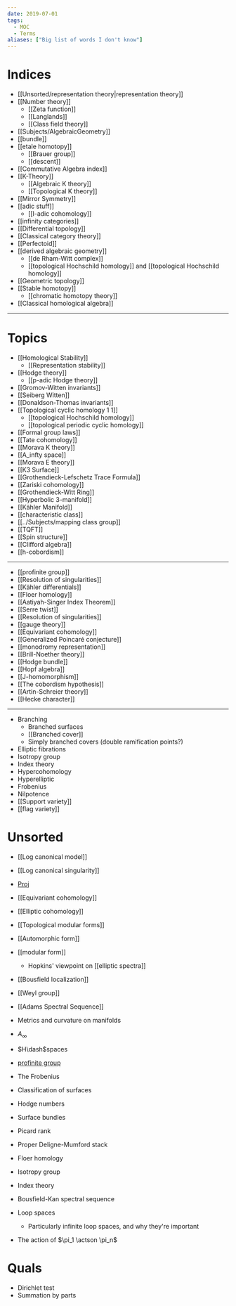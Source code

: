 ```yaml
---
date: 2019-07-01
tags: 
  - MOC
  - Terms
aliases: ["Big list of words I don't know"]
---
```


# Indices

- [[Unsorted/representation theory|representation theory]]
- [[Number theory]]
	- [[Zeta function]]
	- [[Langlands]] 
	- [[Class field theory]]
- [[Subjects/AlgebraicGeometry]]
- [[bundle]]
- [[etale homotopy]]
	- [[Brauer group]]
	- [[descent]]
- [[Commutative Algebra index]]
- [[K-Theory]]
	- [[Algebraic K theory]]
	- [[Topological K theory]]
- [[Mirror Symmetry]]
- [[adic stuff]]
	- [[l-adic cohomology]]
- [[infinity categories]]
- [[Differential topology]]
- [[Classical category theory]]
- [[Perfectoid]]
- [[derived algebraic geometry]]
	- [[de Rham-Witt complex]]
	- [[topological Hochschild homology]] and [[topological Hochschild homology]]
- [[Geometric topology]]
- [[Stable homotopy]]
	- [[chromatic homotopy theory]]	
- [[Classical homological algebra]]

---

# Topics

- [[Homological Stability]]
	- [[Representation stability]]
- [[Hodge theory]]
	- [[p-adic Hodge theory]]
- [[Gromov-Witten invariants]]
- [[Seiberg Witten]]
- [[Donaldson-Thomas invariants]]
- [[Topological cyclic homology 1 1]]
	- [[topological Hochschild homology]]
	- [[topological periodic cyclic homology]]
- [[Formal group laws]]
- [[Tate cohomology]]
- [[Morava K theory]]
- [[A_infty space]]
- [[Morava E theory]] 
- [[K3 Surface]]
- [[Grothendieck-Lefschetz Trace Formula]]
- [[Zariski cohomology]]
- [[Grothendieck-Witt Ring]]
- [[Hyperbolic 3-manifold]]
- [[Kähler Manifold]]
- [[characteristic class]] 
- [[../Subjects/mapping class group]]
- [[TQFT]]
- [[Spin structure]]
- [[Clifford algebra]]
- [[h-cobordism]]

--- 

- [[profinite group]]
- [[Resolution of singularities]]
- [[Kähler differentials]]
- [[Floer homology]]
- [[Aatiyah-Singer Index Theorem]]
- [[Serre twist]]
- [[Resolution of singularities]]
- [[gauge theory]]
- [[Equivariant cohomology]]
- [[Generalized Poincaré conjecture]]
- [[monodromy representation]]
- [[Brill-Noether theory]]
- [[Hodge bundle]]
- [[Hopf algebra]]
- [[J-homomorphism]]
- [[The cobordism hypothesis]]
- [[Artin-Schreier theory]]
- [[Hecke character]]

---

- Branching
	- Branched surfaces
	- [[Branched cover]]
	- Simply branched covers (double ramification points?)
- Elliptic fibrations
- Isotropy group
- Index theory
- Hypercohomology
- Hyperelliptic
- Frobenius
- Nilpotence
- [[Support variety]]
- [[flag variety]]


# Unsorted

- [[Log canonical model]]
- [[Log canonical singularity]]
- [Proj](Proj)
- [[Equivariant cohomology]]
- [[Elliptic cohomology]]
- [[Topological modular forms]]
- [[Automorphic form]]
- [[modular form]]
  - Hopkins' viewpoint on [[elliptic spectra]]
- [[Bousfield localization]]

- [[Weyl group]]
- [[Adams Spectral Sequence]]
- Metrics and curvature on manifolds
- $A_\infty$
- $H\dash$spaces
- [profinite group](profinite%20group.md)
- The Frobenius
- Classification of surfaces
- Hodge numbers
- Surface bundles
- Picard rank
- Proper Deligne-Mumford stack
- Floer homology
- Isotropy group
- Index theory
- Bousfield-Kan spectral sequence
- Loop spaces
  - Particularly infinite loop spaces, and why they're important


- The action of $\pi_1 \actson \pi_n$

# Quals
- Dirichlet test
- Summation by parts
